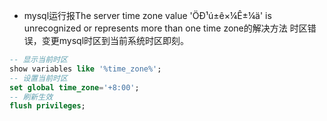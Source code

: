 - mysql运行报The server time zone value 'ÖÐ¹ú±ê×¼Ê±¼ä' is unrecognized or represents more than one time zone的解决方法
时区错误，变更mysql时区到当前系统时区即刻。
````sql
-- 显示当前时区
show variables like '%time_zone%';
-- 设置当前时区
set global time_zone='+8:00';
-- 刷新生效
flush privileges;
````